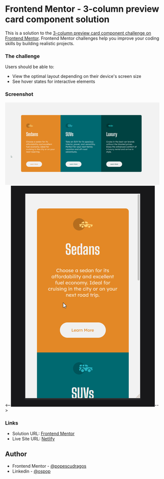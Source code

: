 # Frontend Mentor - 3-column preview card component solution

This is a solution to the [3-column preview card component challenge on Frontend Mentor](https://www.frontendmentor.io/challenges/3column-preview-card-component-pH92eAR2-). Frontend Mentor challenges help you improve your coding skills by building realistic projects.

### The challenge

Users should be able to:

- View the optimal layout depending on their device's screen size
- See hover states for interactive elements

### Screenshot

![](./demo-desktop.gif)
<--![](./demo-mobile.gif)-->

### Links

- Solution URL: [Frontend Mentor](https://www.frontendmentor.io/solutions/3-column-preview-sass-pfDNg6bGy)
- Live Site URL: [Netlify](https://cards-preview.netlify.app/)

## Author

- Frontend Mentor - [@popescudragos](https://www.frontendmentor.io/profile/popescudragos)
- Linkedin - [@ospop](https://www.linkedin.com/in/ospop/)
